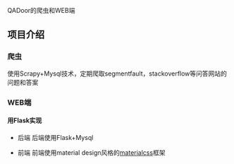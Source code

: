 QADoor的爬虫和WEB端

## 项目介绍

### 爬虫
使用Scrapy+Mysql技术，定期爬取segmentfault，stackoverflow等问答网站的问题和答案


### WEB端
#### 用Flask实现
- 后端
后端使用Flask+Mysql

- 前端
前端使用material design风格的[materialcss](http://materializecss.com/)框架
